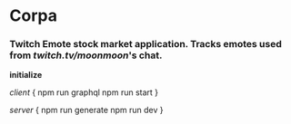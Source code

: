 # Corpa

### Twitch Emote stock market application. Tracks emotes used from _twitch.tv/moonmoon_'s chat.

**initialize**

_client_
{
npm run graphql
npm run start
}

_server_
{
npm run generate
npm run dev
}
